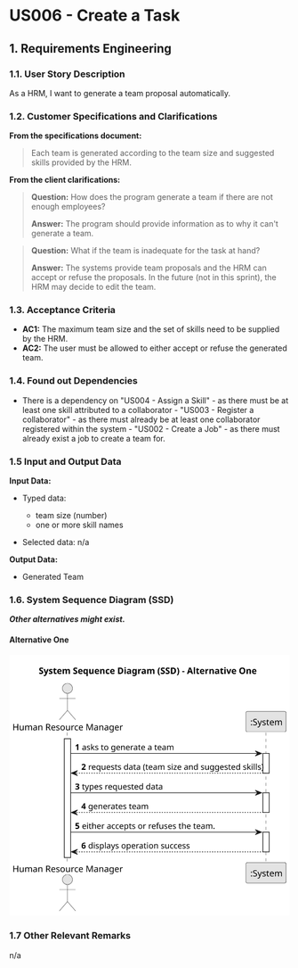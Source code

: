 # US006 - Create a Task 


## 1. Requirements Engineering

### 1.1. User Story Description

As a HRM, I want to generate a team proposal automatically.

### 1.2. Customer Specifications and Clarifications 

**From the specifications document:**

>	Each team is generated according to the team size and suggested skills provided by the HRM.

**From the client clarifications:**

> **Question:** How does the program generate a team if there are not enough employees?
>
> **Answer:** The program should provide information as to why it can't generate a team.

> **Question:** What if the team is inadequate for the task at hand?
>
> **Answer:** The systems provide team proposals and the HRM can accept or refuse the proposals. In the future (not in this sprint), the HRM may decide to edit the team.

### 1.3. Acceptance Criteria

* **AC1:** The maximum team size and the set of skills need to be supplied by the HRM.
* **AC2:** The user must be allowed to either accept or refuse the generated team.

### 1.4. Found out Dependencies

* There is a dependency on "US004 - Assign a Skill" - as there must be at least one skill attributed to a collaborator - "US003 - Register a collaborator" - as there must already be at least one collaborator registered within the system - "US002 - Create a Job" - as there must already exist a job to create a team for.

### 1.5 Input and Output Data

**Input Data:**

* Typed data:
    * team size (number)
    * one or more skill names
	
* Selected data:
  n/a

**Output Data:**

* Generated Team

### 1.6. System Sequence Diagram (SSD)

**_Other alternatives might exist._**

#### Alternative One

![System Sequence Diagram - Alternative One](svg/us005-system-sequence-diagram-alternative-one.svg)

### 1.7 Other Relevant Remarks

 n/a